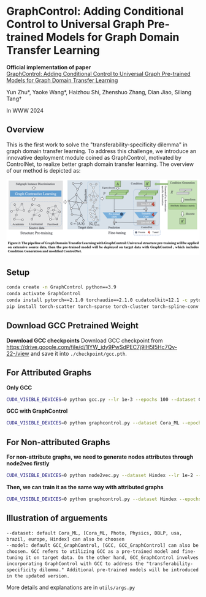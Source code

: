# GraphControl: Adding Conditional Control to Universal Graph Pre-trained Models for Graph Domain Transfer Learning

**Official implementation of paper**  <br>[GraphControl: Adding Conditional Control to Universal Graph Pre-trained Models for Graph Domain Transfer Learning](https://arxiv.org/abs/2310.07365) <br>

Yun Zhu*, Yaoke Wang*, Haizhou Shi, Zhenshuo Zhang, Dian Jiao, Siliang Tang†

In WWW 2024

## Overview
This is the first work to solve the "transferability-specificity dilemma" in graph domain transfer learning. To address this challenge, we introduce an innovative deployment module coined as GraphControl, motivated by ControlNet, to realize better graph domain transfer learning. The overview of our method is depicted as:

![](./png/framework.png)


## Setup

```bash
conda create -n GraphControl python==3.9
conda activate GraphControl 
conda install pytorch==2.1.0 torchaudio==2.1.0 cudatoolkit=12.1 -c pytorch -c conda-forge
pip install torch-scatter torch-sparse torch-cluster torch-spline-conv torch-geometric -f https://data.pyg.org/whl/torch-2.1.0+cu121.html
```

## Download GCC Pretrained Weight

**Download GCC checkpoints**
Download GCC checkpoint from https://drive.google.com/file/d/1lYW_idy9PwSdPEC7j9IH5I5Hc7Qv-22-/view and save it into `./checkpoint/gcc.pth`. 

## For Attributed Graphs

**Only GCC**

```bash
CUDA_VISIBLE_DEVICES=0 python gcc.py --lr 1e-3 --epochs 100 --dataset Cora_ML --model GCC --use_adj --seeds 0 1 2 3 4 5 6 7 8 9 10 11 12 13 14 15 16 17 18 19
```

**GCC with GraphControl**

```bash
CUDA_VISIBLE_DEVICES=0 python graphcontrol.py --dataset Cora_ML --epochs 100 --lr 0.5 --optimizer adamw --weight_decay 5e-4 --threshold 0.17 --walk_steps 256 --restart 0.8 --seeds 0 1 2 3 4 5 6 7 8 9 10 11 12 13 14 15 16 17 18 19
```

## For Non-attributed Graphs

**For non-attribute graphs, we need to generate nodes attributes through node2vec firstly**

```bash
CUDA_VISIBLE_DEVICES=0 python node2vec.py --dataset Hindex --lr 1e-2 --epochs 100
```

**Then, we can train it as the same way with attributed graphs**

```bash
CUDA_VISIBLE_DEVICES=0 python graphcontrol.py --dataset Hindex --epochs 100 --lr 0.1 --optimizer sgd --weight_decay 5e-4 --threshold 0.17 --walk_steps 256 --restart 0.5 --seeds 0 1 2 3 4 5 6 7 8 9 10 11 12 13 14 15 16 17 18 19
```

## Illustration of arguements
```
--dataset: default Cora_ML, [Cora_ML, Photo, Physics, DBLP, usa, brazil, europe, Hindex] can also be choosen
--model: default GCC_GraphControl, [GCC, GCC_GraphControl] can also be choosen. GCC refers to utilizing GCC as a pre-trained model and fine-tuning it on target data. On the other hand, GCC_GraphControl involves incorporating GraphControl with GCC to address the "transferability-specificity dilemma." Additional pre-trained models will be introduced in the updated version.
```
More details and explanations are in `utils/args.py`